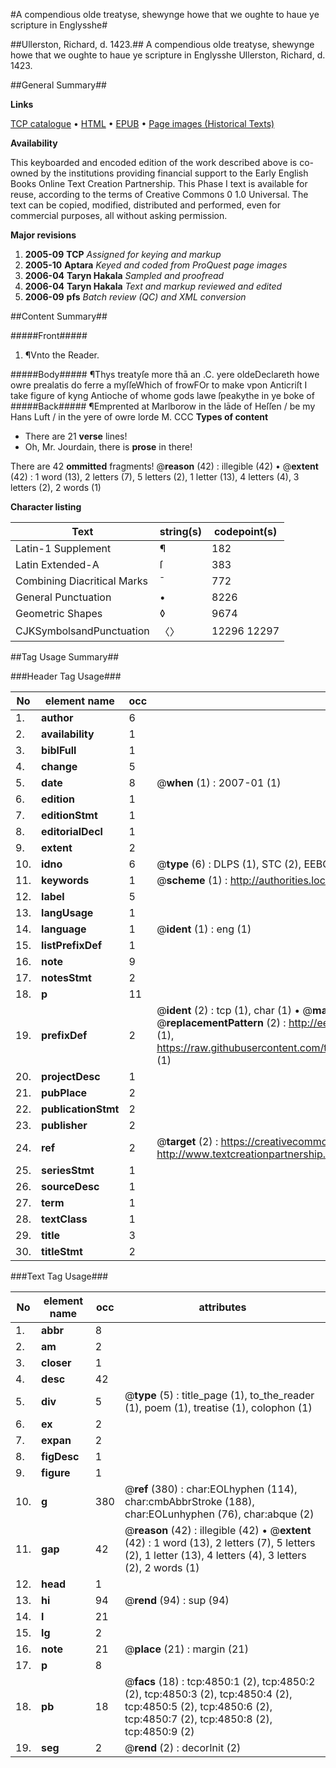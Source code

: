 #A compendious olde treatyse, shewynge howe that we oughte to haue ye scripture in Englysshe#

##Ullerston, Richard, d. 1423.##
A compendious olde treatyse, shewynge howe that we oughte to haue ye scripture in Englysshe
Ullerston, Richard, d. 1423.

##General Summary##

**Links**

[TCP catalogue](http://www.ota.ox.ac.uk/tcp/)  • 
[HTML](http://tei.it.ox.ac.uk/tcp/Texts-HTML/free/A16/A16116.html)  • 
[EPUB](http://tei.it.ox.ac.uk/tcp/Texts-EPUB/free/A16/A16116.epub) • 
[Page images (Historical Texts)](https://data.historicaltexts.jisc.ac.uk/view?pubId=eebo-99840352e&pageId=eebo-99840352e-4850-1)

**Availability**

This keyboarded and encoded edition of the
	       work described above is co-owned by the institutions
	       providing financial support to the Early English Books
	       Online Text Creation Partnership. This Phase I text is
	       available for reuse, according to the terms of Creative
	       Commons 0 1.0 Universal. The text can be copied,
	       modified, distributed and performed, even for
	       commercial purposes, all without asking permission.

**Major revisions**

1. __2005-09__ __TCP__ *Assigned for keying and markup*
1. __2005-10__ __Aptara__ *Keyed and coded from ProQuest page images*
1. __2006-04__ __Taryn Hakala__ *Sampled and proofread*
1. __2006-04__ __Taryn Hakala__ *Text and markup reviewed and edited*
1. __2006-09__ __pfs__ *Batch review (QC) and XML conversion*

##Content Summary##

#####Front#####

1. ¶Vnto the Reader.

#####Body#####
¶Thys treatyſe more thā an .C. yere oldeDeclareth howe owre prealatis do ferre a myſſeWhich of frowFOr to make vpon Anticriſt I take
figure of kyng Antioche of whome gods lawe ſpeakythe in ye boke
of
#####Back#####
¶Emprented at Marlborow in the lāde of Heſſen / 
be my Hans Luft / in the yere of owre lorde
M. CCC
**Types of content**

  * There are 21 **verse** lines!
  * Oh, Mr. Jourdain, there is **prose** in there!

There are 42 **ommitted** fragments! 
 @__reason__ (42) : illegible (42)  •  @__extent__ (42) : 1 word (13), 2 letters (7), 5 letters (2), 1 letter (13), 4 letters (4), 3 letters (2), 2 words (1)

**Character listing**


|Text|string(s)|codepoint(s)|
|---|---|---|
|Latin-1 Supplement|¶|182|
|Latin Extended-A|ſ|383|
|Combining             Diacritical Marks|̄|772|
|General Punctuation|•|8226|
|Geometric Shapes|◊|9674|
|CJKSymbolsandPunctuation|〈〉|12296 12297|

##Tag Usage Summary##

###Header Tag Usage###

|No|element name|occ|attributes|
|---|---|---|---|
|1.|__author__|6||
|2.|__availability__|1||
|3.|__biblFull__|1||
|4.|__change__|5||
|5.|__date__|8| @__when__ (1) : 2007-01 (1)|
|6.|__edition__|1||
|7.|__editionStmt__|1||
|8.|__editorialDecl__|1||
|9.|__extent__|2||
|10.|__idno__|6| @__type__ (6) : DLPS (1), STC (2), EEBO-CITATION (1), PROQUEST (1), VID (1)|
|11.|__keywords__|1| @__scheme__ (1) : http://authorities.loc.gov/ (1)|
|12.|__label__|5||
|13.|__langUsage__|1||
|14.|__language__|1| @__ident__ (1) : eng (1)|
|15.|__listPrefixDef__|1||
|16.|__note__|9||
|17.|__notesStmt__|2||
|18.|__p__|11||
|19.|__prefixDef__|2| @__ident__ (2) : tcp (1), char (1)  •  @__matchPattern__ (2) : ([0-9\-]+):([0-9IVX]+) (1), (.+) (1)  •  @__replacementPattern__ (2) : http://eebo.chadwyck.com/downloadtiff?vid=$1&page=$2 (1), https://raw.githubusercontent.com/textcreationpartnership/Texts/master/tcpchars.xml#$1 (1)|
|20.|__projectDesc__|1||
|21.|__pubPlace__|2||
|22.|__publicationStmt__|2||
|23.|__publisher__|2||
|24.|__ref__|2| @__target__ (2) : https://creativecommons.org/publicdomain/zero/1.0/ (1), http://www.textcreationpartnership.org/docs/. (1)|
|25.|__seriesStmt__|1||
|26.|__sourceDesc__|1||
|27.|__term__|1||
|28.|__textClass__|1||
|29.|__title__|3||
|30.|__titleStmt__|2||


###Text Tag Usage###

|No|element name|occ|attributes|
|---|---|---|---|
|1.|__abbr__|8||
|2.|__am__|2||
|3.|__closer__|1||
|4.|__desc__|42||
|5.|__div__|5| @__type__ (5) : title_page (1), to_the_reader (1), poem (1), treatise (1), colophon (1)|
|6.|__ex__|2||
|7.|__expan__|2||
|8.|__figDesc__|1||
|9.|__figure__|1||
|10.|__g__|380| @__ref__ (380) : char:EOLhyphen (114), char:cmbAbbrStroke (188), char:EOLunhyphen (76), char:abque (2)|
|11.|__gap__|42| @__reason__ (42) : illegible (42)  •  @__extent__ (42) : 1 word (13), 2 letters (7), 5 letters (2), 1 letter (13), 4 letters (4), 3 letters (2), 2 words (1)|
|12.|__head__|1||
|13.|__hi__|94| @__rend__ (94) : sup (94)|
|14.|__l__|21||
|15.|__lg__|2||
|16.|__note__|21| @__place__ (21) : margin (21)|
|17.|__p__|8||
|18.|__pb__|18| @__facs__ (18) : tcp:4850:1 (2), tcp:4850:2 (2), tcp:4850:3 (2), tcp:4850:4 (2), tcp:4850:5 (2), tcp:4850:6 (2), tcp:4850:7 (2), tcp:4850:8 (2), tcp:4850:9 (2)|
|19.|__seg__|2| @__rend__ (2) : decorInit (2)|
